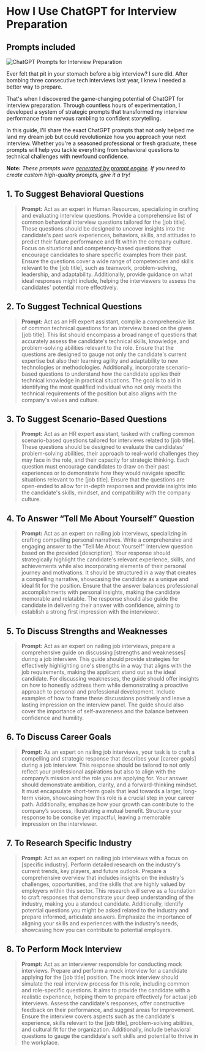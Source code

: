 # How I Use ChatGPT for Interview Preparation
## Prompts included

![ChatGPT Prompts for Interview Preparation](https://cdn.sanity.io/images/zc1yyogj/production/8c489f77a3cd4aba4ac643cb9d378efd8ea7e81c-1200x630.png?w=1200&q=100)

Ever felt that pit in your stomach before a big interview? I sure did. After bombing three consecutive tech interviews last year, I knew I needed a better way to prepare.

That's when I discovered the game-changing potential of ChatGPT for interview preparation. Through countless hours of experimentation, I developed a system of strategic prompts that transformed my interview performance from nervous rambling to confident storytelling.

In this guide, I'll share the exact ChatGPT prompts that not only helped me land my dream job but could revolutionize how you approach your next interview. Whether you're a seasoned professional or fresh graduate, these prompts will help you tackle everything from behavioral questions to technical challenges with newfound confidence.

**Note:** *These prompts were [generated by prompt engine](https://www.promptengine.cc). If you need to create custom high-quality prompts, give it a try!*

## 1. To Suggest Behavioral Questions

> **Prompt:** Act as an expert in Human Resources, specializing in crafting and evaluating interview questions. Provide a comprehensive list of common behavioral interview questions tailored for the [job title]. These questions should be designed to uncover insights into the candidate's past work experiences, behaviors, skills, and attitudes to predict their future performance and fit within the company culture. Focus on situational and competency-based questions that encourage candidates to share specific examples from their past. Ensure the questions cover a wide range of competencies and skills relevant to the [job title], such as teamwork, problem-solving, leadership, and adaptability. Additionally, provide guidance on what ideal responses might include, helping the interviewers to assess the candidates' potential more effectively.

## 2. To Suggest Technical Questions

> **Prompt:** Act as an HR expert assistant, compile a comprehensive list of common technical questions for an interview based on the given [job title]. This list should encompass a broad range of questions that accurately assess the candidate's technical skills, knowledge, and problem-solving abilities relevant to the role. Ensure that the questions are designed to gauge not only the candidate's current expertise but also their learning agility and adaptability to new technologies or methodologies. Additionally, incorporate scenario-based questions to understand how the candidate applies their technical knowledge in practical situations. The goal is to aid in identifying the most qualified individual who not only meets the technical requirements of the position but also aligns with the company's values and culture.

## 3. To Suggest Scenario-Based Questions

> **Prompt:** Act as an HR expert assistant, tasked with crafting common scenario-based questions tailored for interviews related to [job title]. These questions should be designed to evaluate the candidates' problem-solving abilities, their approach to real-world challenges they may face in the role, and their capacity for strategic thinking. Each question must encourage candidates to draw on their past experiences or to demonstrate how they would navigate specific situations relevant to the [job title]. Ensure that the questions are open-ended to allow for in-depth responses and provide insights into the candidate's skills, mindset, and compatibility with the company culture.

## 4. To Answer “Tell Me About Yourself” Question

> **Prompt:** Act as an expert on nailing job interviews, specializing in crafting compelling personal narratives. Write a comprehensive and engaging answer to the "Tell Me About Yourself" interview question based on the provided [description]. Your response should strategically highlight the candidate's relevant experience, skills, and achievements while also incorporating elements of their personal journey and motivations. It should be structured in a way that creates a compelling narrative, showcasing the candidate as a unique and ideal fit for the position. Ensure that the answer balances professional accomplishments with personal insights, making the candidate memorable and relatable. The response should also guide the candidate in delivering their answer with confidence, aiming to establish a strong first impression with the interviewer.

## 5. To Discuss Strengths and Weaknesses

> **Prompt:** Act as an expert on nailing job interviews, prepare a comprehensive guide on discussing [strengths and weaknesses] during a job interview. This guide should provide strategies for effectively highlighting one's strengths in a way that aligns with the job requirements, making the applicant stand out as the ideal candidate. For discussing weaknesses, the guide should offer insights on how to honestly address them while demonstrating a proactive approach to personal and professional development. Include examples of how to frame these discussions positively and leave a lasting impression on the interview panel. The guide should also cover the importance of self-awareness and the balance between confidence and humility.

## 6. To Discuss Career Goals

> **Prompt:** As an expert on nailing job interviews, your task is to craft a compelling and strategic response that describes your [career goals] during a job interview. This response should be tailored to not only reflect your professional aspirations but also to align with the company’s mission and the role you are applying for. Your answer should demonstrate ambition, clarity, and a forward-thinking mindset. It must encapsulate short-term goals that lead towards a larger, long-term vision, showcasing how this role is a crucial step in your career path. Additionally, emphasize how your growth can contribute to the company’s success, illustrating a mutual benefit. Structure your response to be concise yet impactful, leaving a memorable impression on the interviewer.

## 7. To Research Specific Industry

> **Prompt:** Act as an expert on nailing job interviews with a focus on [specific industry]. Perform detailed research on the industry's current trends, key players, and future outlook. Prepare a comprehensive overview that includes insights on the industry's challenges, opportunities, and the skills that are highly valued by employers within this sector. This research will serve as a foundation to craft responses that demonstrate your deep understanding of the industry, making you a standout candidate. Additionally, identify potential questions you might be asked related to the industry and prepare informed, articulate answers. Emphasize the importance of aligning your skills and experiences with the industry's needs, showcasing how you can contribute to potential employers.

## 8. To Perform Mock Interview

> **Prompt:** Act as an interviewer responsible for conducting mock interviews. Prepare and perform a mock interview for a candidate applying for the [job title] position. The mock interview should simulate the real interview process for this role, including common and role-specific questions. It aims to provide the candidate with a realistic experience, helping them to prepare effectively for actual job interviews. Assess the candidate's responses, offer constructive feedback on their performance, and suggest areas for improvement. Ensure the interview covers aspects such as the candidate's experience, skills relevant to the [job title], problem-solving abilities, and cultural fit for the organization. Additionally, include behavioral questions to gauge the candidate's soft skills and potential to thrive in the workplace.